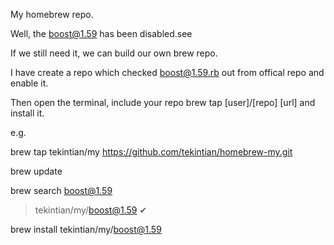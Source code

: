 My homebrew repo.

Well, the boost@1.59 has been disabled.see

If we still need it, we can build our own brew repo.

I have create a repo which checked boost@1.59.rb out from offical repo and enable it.

Then open the terminal, include your repo brew tap [user]/[repo] [url] and install it.

e.g.

brew tap tekintian/my https://github.com/tekintian/homebrew-my.git

brew update

brew search boost@1.59
> tekintian/my/boost@1.59 ✔

brew install tekintian/my/boost@1.59
